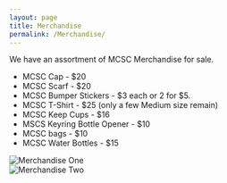 ```yaml
---
layout: page
title: Merchandise
permalink: /Merchandise/
---
```


We have an assortment of MCSC Merchandise for sale. 

- MCSC Cap - $20
- MCSC Scarf - $20
- MCSC Bumper Stickers - $3 each or 2 for $5.
- MCSC  T-Shirt - $25 (only a few Medium size remain)
- MCSC Keep Cups - $16
- MSCS Keyring Bottle Opener - $10
- MCSC bags - $10
- MCSC Water Bottles - $15


 <div class="row">
  <div class="column">
    <img src="{{ site.baseurl }}/assets/merchandise1.jpg" title="Merchandise One" class="profile">
  </div>
  <div class="column">
    <img src="{{ site.baseurl }}/assets/merchandise2.jpg" title="Merchandise Two" class="profile">
  </div>
</div> 

